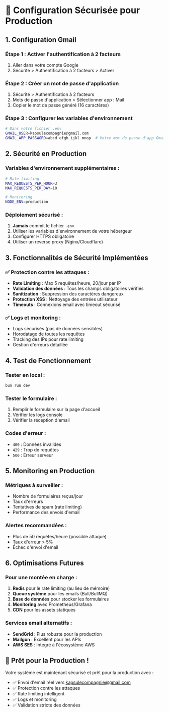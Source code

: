 # 🔐 Configuration Sécurisée pour Production

## 1. Configuration Gmail

### Étape 1 : Activer l'authentification à 2 facteurs
1. Aller dans votre compte Google
2. Sécurité > Authentification à 2 facteurs > Activer

### Étape 2 : Créer un mot de passe d'application
1. Sécurité > Authentification à 2 facteurs
2. Mots de passe d'application > Sélectionner app : Mail
3. Copier le mot de passe généré (16 caractères)

### Étape 3 : Configurer les variables d'environnement
```bash
# Dans votre fichier .env
GMAIL_USER=kapsulecompagnie@gmail.com
GMAIL_APP_PASSWORD=abcd efgh ijkl mnop  # Votre mot de passe d'app Gmail
```

## 2. Sécurité en Production

### Variables d'environnement supplémentaires :
```bash
# Rate limiting
MAX_REQUESTS_PER_HOUR=3
MAX_REQUESTS_PER_DAY=10

# Monitoring
NODE_ENV=production
```

### Déploiement sécurisé :
1. **Jamais** commit le fichier `.env`
2. Utiliser les variables d'environnement de votre hébergeur
3. Configurer HTTPS obligatoire
4. Utiliser un reverse proxy (Nginx/Cloudflare)

## 3. Fonctionnalités de Sécurité Implémentées

### ✅ Protection contre les attaques :
- **Rate Limiting** : Max 5 requêtes/heure, 20/jour par IP
- **Validation des données** : Tous les champs obligatoires vérifiés
- **Sanitization** : Suppression des caractères dangereux
- **Protection XSS** : Nettoyage des entrées utilisateur
- **Timeouts** : Connexions email avec timeout sécurisé

### ✅ Logs et monitoring :
- Logs sécurisés (pas de données sensibles)
- Horodatage de toutes les requêtes
- Tracking des IPs pour rate limiting
- Gestion d'erreurs détaillée

## 4. Test de Fonctionnement

### Tester en local :
```bash
bun run dev
```

### Tester le formulaire :
1. Remplir le formulaire sur la page d'accueil
2. Vérifier les logs console
3. Vérifier la réception d'email

### Codes d'erreur :
- `400` : Données invalides
- `429` : Trop de requêtes
- `500` : Erreur serveur

## 5. Monitoring en Production

### Métriques à surveiller :
- Nombre de formulaires reçus/jour
- Taux d'erreurs
- Tentatives de spam (rate limiting)
- Performance des envois d'email

### Alertes recommandées :
- Plus de 50 requêtes/heure (possible attaque)
- Taux d'erreur > 5%
- Échec d'envoi d'email

## 6. Optimisations Futures

### Pour une montée en charge :
1. **Redis** pour le rate limiting (au lieu de mémoire)
2. **Queue système** pour les emails (Bull/BullMQ)
3. **Base de données** pour stocker les formulaires
4. **Monitoring** avec Prometheus/Grafana
5. **CDN** pour les assets statiques

### Services email alternatifs :
- **SendGrid** : Plus robuste pour la production
- **Mailgun** : Excellent pour les APIs
- **AWS SES** : Intégré à l'écosystème AWS

## 🚀 Prêt pour la Production !

Votre système est maintenant sécurisé et prêt pour la production avec :
- ✅ Envoi d'email réel vers kapsulecompagnie@gmail.com
- ✅ Protection contre les attaques
- ✅ Rate limiting intelligent
- ✅ Logs et monitoring
- ✅ Validation stricte des données